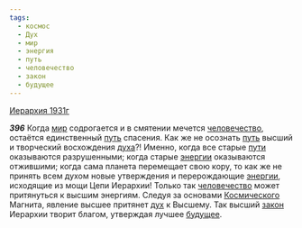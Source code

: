 ```yaml
---
tags:
  - космос
  - Дух
  - мир
  - энергия
  - путь
  - человечество
  - закон
  - будущее
---
```


[Иерархия 1931г](/agni/1931)

___396___
Когда [мир](/tag/#мир) содрогается и в смятении мечется [человечество](/tag/#человечество), остаётся единственный [путь](/tag/#путь) спасения. Как же не осознать [путь](/tag/#путь) высший и творческий восхождения [духа](/tag/#Дух)?! Именно, когда все старые [пути](/tag/#путь) оказываются разрушенными; когда старые [энергии](/tag/#[энергия](/tag/#энергия)) оказываются отжившими; когда сама планета перемещает свою кору, то как же не принять всем духом новые утверждения и перерождающие [энергии](/tag/#[энергия](/tag/#энергия)), исходящие из мощи Цепи Иерархии! Только так [человечество](/tag/#человечество) может притянуться к высшим энергиям. Следуя за основами [Космического](/tag/#космос) Магнита, явление высшее притянет [дух](/tag/#Дух) к Высшему. Так высший [закон](/tag/#закон) Иерархии творит благом, утверждая лучшее [будущее](/tag/#будущее).   


